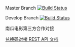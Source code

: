 Master Branch [![Build Status](https://travis-ci.org/pumpkin-movie/pumpkin_partner_api_demo.svg?branch=master)](https://travis-ci.org/pumpkin-movie/pumpkin_partner_api_demo)

Develop Branch [![Build Status](https://travis-ci.org/pumpkin-movie/pumpkin_partner_api_demo.svg?branch=develop)](https://travis-ci.org/pumpkin-movie/pumpkin_partner_api_demo)

南瓜电影第三方合作对接

[兑换码对接 REST API 文档](https://github.com/pumpkin-movie/pumpkin_partner_api_demo/blob/master/doc/%E5%85%91%E6%8D%A2%E7%A0%81%E5%AF%B9%E6%8E%A5%20REST%20API.md)


